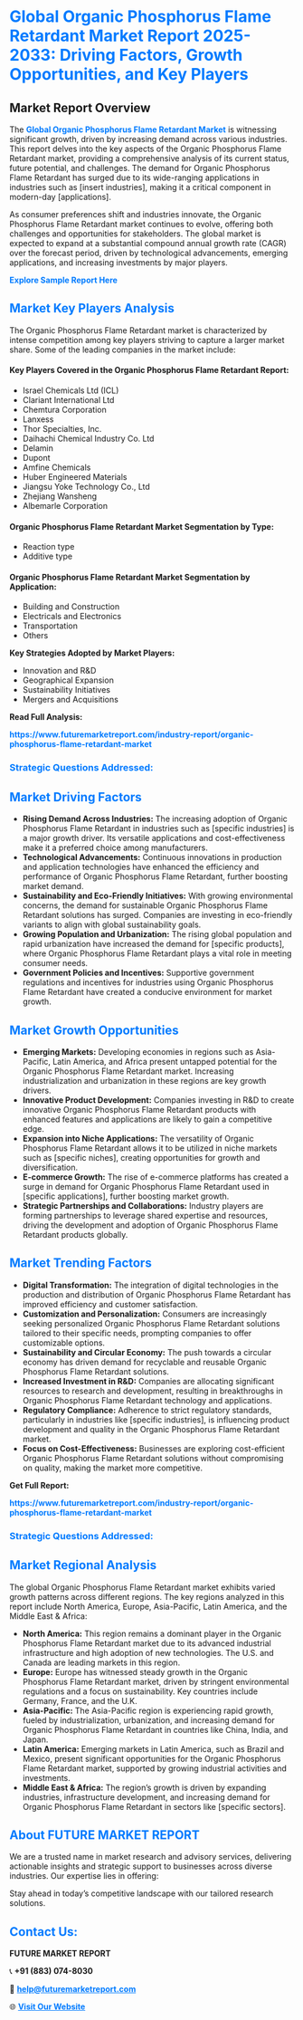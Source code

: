 <h1 style="color: #007BFF;">Global Organic Phosphorus Flame Retardant Market Report 2025-2033: Driving Factors, Growth Opportunities, and Key Players</h1>

<section id="overview">
<h2>Market Report Overview</h2>
<p>The <a href="https://www.futuremarketreport.com/industry-report/organic-phosphorus-flame-retardant-market" style="color: #007BFF; text-decoration: none;"><strong>Global Organic Phosphorus Flame Retardant Market</strong></a> is witnessing significant growth, driven by increasing demand across various industries. This report delves into the key aspects of the Organic Phosphorus Flame Retardant market, providing a comprehensive analysis of its current status, future potential, and challenges. The demand for Organic Phosphorus Flame Retardant has surged due to its wide-ranging applications in industries such as [insert industries], making it a critical component in modern-day [applications].</p>
<p>As consumer preferences shift and industries innovate, the Organic Phosphorus Flame Retardant market continues to evolve, offering both challenges and opportunities for stakeholders. The global market is expected to expand at a substantial compound annual growth rate (CAGR) over the forecast period, driven by technological advancements, emerging applications, and increasing investments by major players.</p>
</section>

<section id="overview">
<p><a href="https://www.futuremarketreport.com/request-sample/reportId=57966" style="color: #007BFF; text-decoration: none;"><strong>Explore Sample Report Here</strong></a></p>
</section>

<section id="key-players">
<h2 style="color: #007BFF;">Market Key Players Analysis</h2>
<p>The Organic Phosphorus Flame Retardant market is characterized by intense competition among key players striving to capture a larger market share. Some of the leading companies in the market include:</p>
<h4>Key Players Covered in the Organic Phosphorus Flame Retardant Report:</h4>
<ul><li>Israel Chemicals Ltd (ICL)</li><li>Clariant International Ltd</li><li>Chemtura Corporation</li><li>Lanxess</li><li>Thor Specialties, Inc.</li><li>Daihachi Chemical Industry Co. Ltd</li><li>Delamin</li><li>Dupont</li><li>Amfine Chemicals</li><li>Huber Engineered Materials</li><li>Jiangsu Yoke Technology Co., Ltd</li><li>Zhejiang Wansheng</li><li>Albemarle Corporation</li></ul>
<h4>Organic Phosphorus Flame Retardant Market Segmentation by Type:</h4>
<ul><li>Reaction type</li><li>Additive type</li></ul>

<h4>Organic Phosphorus Flame Retardant Market Segmentation by Application:</h4>
<ul><li>Building and Construction</li><li>Electricals and Electronics</li><li>Transportation</li><li>Others</li></ul>
<p><strong>Key Strategies Adopted by Market Players:</strong></p>
<ul>
<li>Innovation and R&D</li>
<li>Geographical Expansion</li>
<li>Sustainability Initiatives</li>
<li>Mergers and Acquisitions</li>
</ul>
</section>

<section>
<p><strong>Read Full Analysis: </strong></p><a href="https://www.futuremarketreport.com/industry-report/organic-phosphorus-flame-retardant-market" style="color: #007BFF; text-decoration: none;"><strong>https://www.futuremarketreport.com/industry-report/organic-phosphorus-flame-retardant-market</strong></a>
<h3 style="color: #007BFF;">Strategic Questions Addressed:</h3>
</section>

<section id="driving-factors">
<h2 style="color: #007BFF;">Market Driving Factors</h2>
<ul>
<li><strong>Rising Demand Across Industries:</strong> The increasing adoption of Organic Phosphorus Flame Retardant in industries such as [specific industries] is a major growth driver. Its versatile applications and cost-effectiveness make it a preferred choice among manufacturers.</li>
<li><strong>Technological Advancements:</strong> Continuous innovations in production and application technologies have enhanced the efficiency and performance of Organic Phosphorus Flame Retardant, further boosting market demand.</li>
<li><strong>Sustainability and Eco-Friendly Initiatives:</strong> With growing environmental concerns, the demand for sustainable Organic Phosphorus Flame Retardant solutions has surged. Companies are investing in eco-friendly variants to align with global sustainability goals.</li>
<li><strong>Growing Population and Urbanization:</strong> The rising global population and rapid urbanization have increased the demand for [specific products], where Organic Phosphorus Flame Retardant plays a vital role in meeting consumer needs.</li>
<li><strong>Government Policies and Incentives:</strong> Supportive government regulations and incentives for industries using Organic Phosphorus Flame Retardant have created a conducive environment for market growth.</li>
</ul>
</section>

<section id="growth-opportunities">
<h2 style="color: #007BFF;">Market Growth Opportunities</h2>
<ul>
<li><strong>Emerging Markets:</strong> Developing economies in regions such as Asia-Pacific, Latin America, and Africa present untapped potential for the Organic Phosphorus Flame Retardant market. Increasing industrialization and urbanization in these regions are key growth drivers.</li>
<li><strong>Innovative Product Development:</strong> Companies investing in R&D to create innovative Organic Phosphorus Flame Retardant products with enhanced features and applications are likely to gain a competitive edge.</li>
<li><strong>Expansion into Niche Applications:</strong> The versatility of Organic Phosphorus Flame Retardant allows it to be utilized in niche markets such as [specific niches], creating opportunities for growth and diversification.</li>
<li><strong>E-commerce Growth:</strong> The rise of e-commerce platforms has created a surge in demand for Organic Phosphorus Flame Retardant used in [specific applications], further boosting market growth.</li>
<li><strong>Strategic Partnerships and Collaborations:</strong> Industry players are forming partnerships to leverage shared expertise and resources, driving the development and adoption of Organic Phosphorus Flame Retardant products globally.</li>
</ul>
</section>

<section id="trending-factors">
<h2 style="color: #007BFF;">Market Trending Factors</h2>
<ul>
<li><strong>Digital Transformation:</strong> The integration of digital technologies in the production and distribution of Organic Phosphorus Flame Retardant has improved efficiency and customer satisfaction.</li>
<li><strong>Customization and Personalization:</strong> Consumers are increasingly seeking personalized Organic Phosphorus Flame Retardant solutions tailored to their specific needs, prompting companies to offer customizable options.</li>
<li><strong>Sustainability and Circular Economy:</strong> The push towards a circular economy has driven demand for recyclable and reusable Organic Phosphorus Flame Retardant solutions.</li>
<li><strong>Increased Investment in R&D:</strong> Companies are allocating significant resources to research and development, resulting in breakthroughs in Organic Phosphorus Flame Retardant technology and applications.</li>
<li><strong>Regulatory Compliance:</strong> Adherence to strict regulatory standards, particularly in industries like [specific industries], is influencing product development and quality in the Organic Phosphorus Flame Retardant market.</li>
<li><strong>Focus on Cost-Effectiveness:</strong> Businesses are exploring cost-efficient Organic Phosphorus Flame Retardant solutions without compromising on quality, making the market more competitive.</li>
</ul>
</section>

<section>
<p><strong>Get Full Report: </strong></p><a href="https://www.futuremarketreport.com/industry-report/organic-phosphorus-flame-retardant-market" style="color: #007BFF; text-decoration: none;"><strong>https://www.futuremarketreport.com/industry-report/organic-phosphorus-flame-retardant-market</strong></a>
<h3 style="color: #007BFF;">Strategic Questions Addressed:</h3>
</section>


<section id="regional-analysis">
<h2 style="color: #007BFF;">Market Regional Analysis</h2>
<p>The global Organic Phosphorus Flame Retardant market exhibits varied growth patterns across different regions. The key regions analyzed in this report include North America, Europe, Asia-Pacific, Latin America, and the Middle East & Africa:</p>
<ul>
<li><strong>North America:</strong> This region remains a dominant player in the Organic Phosphorus Flame Retardant market due to its advanced industrial infrastructure and high adoption of new technologies. The U.S. and Canada are leading markets in this region.</li>
<li><strong>Europe:</strong> Europe has witnessed steady growth in the Organic Phosphorus Flame Retardant market, driven by stringent environmental regulations and a focus on sustainability. Key countries include Germany, France, and the U.K.</li>
<li><strong>Asia-Pacific:</strong> The Asia-Pacific region is experiencing rapid growth, fueled by industrialization, urbanization, and increasing demand for Organic Phosphorus Flame Retardant in countries like China, India, and Japan.</li>
<li><strong>Latin America:</strong> Emerging markets in Latin America, such as Brazil and Mexico, present significant opportunities for the Organic Phosphorus Flame Retardant market, supported by growing industrial activities and investments.</li>
<li><strong>Middle East & Africa:</strong> The region’s growth is driven by expanding industries, infrastructure development, and increasing demand for Organic Phosphorus Flame Retardant in sectors like [specific sectors].</li>
</ul>
</section>

<footer>
<h2 style="color: #007BFF;">About FUTURE MARKET REPORT</h2>
<p>We are a trusted name in market research and advisory services, delivering actionable insights and strategic support to businesses across diverse industries. Our expertise lies in offering:</p>

<p>Stay ahead in today’s competitive landscape with our tailored research solutions.</p>

<h2 style="color: #007BFF;">Contact Us:</h2>
<p><strong>FUTURE MARKET REPORT</strong></p>
<p>📞 <strong>+91 (883) 074-8030</strong></p>
<p>📧 <strong><a href="mailto:help@futuremarketreport.com" style="color: #007BFF;">help@futuremarketreport.com</a></strong></p>
<p>🌐 <strong><a href="https://www.futuremarketreport.com/" style="color: #007BFF;">Visit Our Website</a></strong></p>
</footer>